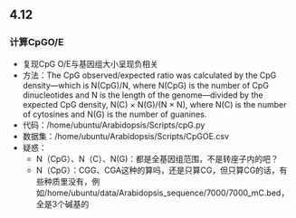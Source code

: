 ## 4.12
### 计算CpGO/E
+ 复现CpG O/E与基因组大小呈现负相关
+ 方法：The CpG observed/expected ratio was calculated by the CpG density—which is N(CpG)/N, where N(CpG) is the number of CpG dinucleotides and N is the length of the genome—divided by the expected CpG density, N(C) × N(G)/(N × N), where N(C) is the number of cytosines and N(G) is the number of guanines.
+ 代码：/home/ubuntu/Arabidopsis/Scripts/cpG.py
+ 数据集：/home/ubuntu/Arabidopsis/Scripts/CpGOE.csv
+ 疑惑：
    + N（CpG）、N（C）、N(G)：都是全基因组范围，不是转座子内的吧？
    + N（CpG）：CGG、CGA这种的算吗，还是只算CG，但只算CG的话，有些种质里没有，例如/home/ubuntu/data/Arabidopsis_sequence/7000/7000_mC.bed，全是3个碱基的
